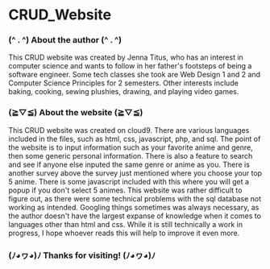 # CRUD_Website

### (^ . ^) About the author (^ . ^)

This CRUD website was created by Jenna Titus, who has an interest in computer science and wants to follow in her father's footsteps of being a software engineer. Some tech classes she took are Web Design 1 and 2 and Computer Science Principles for 2 semesters. Other interests include baking, cooking, sewing plushies, drawing, and playing video games. 
	
### (≧▽≦) About the website (≧▽≦)

This CRUD website was created on cloud9. There are various languages included in the 	files, such as html, css, javascript, php, and sql. The point of the website is to input information such as your favorite anime and genre, then some generic personal information. There is also a feature to search and see if anyone else inputed the same genre or anime as you. There is another survey above the survey just mentioned where you choose your top 5 anime. There is some javascript included with this where you will get a popup if you don't select 5 animes. This website was rather difficult to figure out, as there were some technical problems with the sql database not working as intended. Googling things sometimes was always necessary, as the author doesn't have the largest expanse of knowledge when it comes to languages other than html and css. While it is still technically a work in progress, I hope whoever reads this will help to improve it even more. 
	
### (ﾉ◕ヮ◕)ﾉ Thanks for visiting! (ﾉ◕ヮ◕)ﾉ
